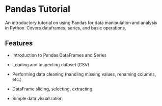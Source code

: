 # Pandas Tutorial

An introductory tutorial on using Pandas for data manipulation and analysis in Python. Covers dataframes, series, and basic operations.


## Features
- Introduction to Pandas DataFrames and Series

- Loading and inspecting dataset (CSV)

-  Performing data cleaning (handling missing values, renaming columns, etc.)

- DataFrame slicing, selecting, extracting

- Simple data visualization 

